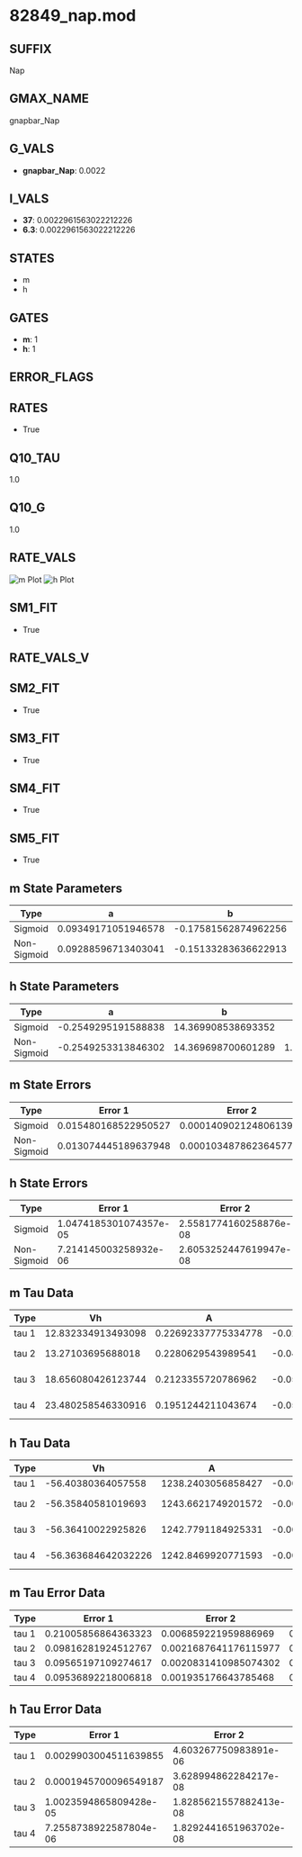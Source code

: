 # 82849_nap.mod

## SUFFIX

Nap

## GMAX_NAME

gnapbar_Nap

## G_VALS

- **gnapbar_Nap**: 0.0022

## I_VALS

- **37**: 0.0022961563022212226
- **6.3**: 0.0022961563022212226

## STATES

- m
- h

## GATES

- **m**: 1
- **h**: 1

## ERROR_FLAGS


## RATES

- True

## Q10_TAU

1.0

## Q10_G

1.0

## RATE_VALS

![m Plot](/Users/pbozelos/Dropbox/icg-Chai-Panos/supermodels/output_markdown_files/Na/82849_nap.mod/images/m.png)
![h Plot](/Users/pbozelos/Dropbox/icg-Chai-Panos/supermodels/output_markdown_files/Na/82849_nap.mod/images/h.png)

## SM1_FIT

- True

## RATE_VALS_V

## SM2_FIT

- True

## SM3_FIT

- True

## SM4_FIT

- True

## SM5_FIT

- True

## m State Parameters

| Type | a | b | c | d |
| --- | --- | --- | --- | --- |
| Sigmoid | 0.09349171051946578 | -0.17581562874962256 |
| Non-Sigmoid | 0.09288596713403041 | -0.15133283636622913 | 1.0071417573198682 | 0.0011152930758079862 |

## h State Parameters

| Type | a | b | c | d |
| --- | --- | --- | --- | --- |
| Sigmoid | -0.2549295191588838 | 14.369908538693352 |
| Non-Sigmoid | -0.2549253313846302 | 14.369698700601289 | 1.000007261259918 | 7.528727108632593e-07 |

## m State Errors

| Type | Error 1 | Error 2 | Error 3 |
| --- | --- | --- | --- |
| Sigmoid | 0.015480168522950527 | 0.00014090212480613983 | 0.012134014135883019 |
| Non-Sigmoid | 0.013074445189637948 | 0.0001034878623645778 | 0.01024830592216684 |

## h State Errors

| Type | Error 1 | Error 2 | Error 3 |
| --- | --- | --- | --- |
| Sigmoid | 1.0474185301074357e-05 | 2.5581774160258876e-08 | 8.78706196914077e-06 |
| Non-Sigmoid | 7.214145003258932e-06 | 2.6053252447619947e-08 | 6.052130774457593e-06 |

## m Tau Data

| Type | Vh | A | b1 | b2 | c1 | c2 | d1 | d2 | e1 | e2 |
| --- | --- | --- | --- | --- | --- | --- | --- | --- | --- | --- |
| tau 1 | 12.832334913493098 | 0.22692337775334778 | -0.027877548029018727 | -0.017982361254972375 |
| tau 2 | 13.27103695688018 | 0.2280629543989541 | -0.04422126037658879 | 0.00028417690963036704 | -0.024542318030727924 | -8.168713254696493e-05 |
| tau 3 | 18.656080426123744 | 0.2123355720786962 | -0.050274220046745026 | 0.0005292218628834532 | -1.981870893788227e-06 | -0.020239876160677215 | -4.830684204968792e-05 | 1.905569145503293e-08 |
| tau 4 | 23.480258546330916 | 0.1951244211043674 | -0.05016947487561616 | 0.0006942981237482214 | -6.278485885704753e-06 | 3.099532875991035e-08 | -0.0148740338013085 | 1.8325013694025598e-06 | -3.877043087868203e-10 | -1.15171675779677e-09 |

## h Tau Data

| Type | Vh | A | b1 | b2 | c1 | c2 | d1 | d2 | e1 | e2 |
| --- | --- | --- | --- | --- | --- | --- | --- | --- | --- | --- |
| tau 1 | -56.40380364057558 | 1238.2403056858427 | -0.006320945509332428 | -0.24979877121629454 |
| tau 2 | -56.35840581019693 | 1243.6621749201572 | -0.006509905558444714 | 1.409610628369553e-06 | -0.24826263490961079 | 1.6594798902456587e-05 |
| tau 3 | -56.36410022925826 | 1242.7791184925331 | -0.006467973400077586 | 7.564042487929376e-07 | 2.8345947661444683e-09 | -0.24847584289461602 | -2.428416114702049e-06 | -6.517393913997533e-08 |
| tau 4 | -56.363684642032226 | 1242.8469920771593 | -0.006472132433834323 | 8.532828152304775e-07 | 1.9628321704971545e-09 | 2.6293514987486304e-12 | -0.24846441493196175 | -7.2676502216729e-07 | -3.217982476655913e-08 | -3.86271068787375e-09 |

## m Tau Error Data

| Type | Error 1 | Error 2 | Error 3 |
| --- | --- | --- | --- |
| tau 1 | 0.21005856864363323 | 0.006859221959886969 | 0.06730205108935372 |
| tau 2 | 0.09816281924512767 | 0.0021687641176115977 | 0.03145103348351706 |
| tau 3 | 0.09565197109274617 | 0.0020831410985074302 | 0.030646566273632027 |
| tau 4 | 0.09536892218006818 | 0.001935176643785468 | 0.030555878364517692 |

## h Tau Error Data

| Type | Error 1 | Error 2 | Error 3 |
| --- | --- | --- | --- |
| tau 1 | 0.0029903004511639855 | 4.603267750983891e-06 | 0.001423413136805377 |
| tau 2 | 0.0001945700096549187 | 3.628994862284217e-08 | 9.261728454856609e-05 |
| tau 3 | 1.0023594865809428e-05 | 1.8285621557882413e-08 | 4.771332126326741e-06 |
| tau 4 | 7.2558738922587804e-06 | 1.8292441651963702e-08 | 3.4538690629645786e-06 |

